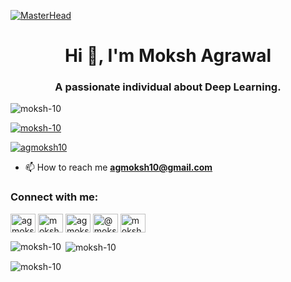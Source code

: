 [![MasterHead](https://repository-images.githubusercontent.com/588181932/e36ec678-7984-4cdd-8e4c-a3932772ff8e)](https://rishavchanda.io)
<h1 align="center">Hi 👋, I'm Moksh Agrawal</h1>
<h3 align="center">A passionate individual about Deep Learning.</h3>


<p align="left"> <img src="https://komarev.com/ghpvc/?username=moksh-10&label=Profile%20views&color=0e75b6&style=flat" alt="moksh-10" /> </p>

<p align="left"> <a href="https://github.com/ryo-ma/github-profile-trophy"><img src="https://github-profile-trophy.vercel.app/?username=moksh-10" alt="moksh-10" /></a> </p>

<p align="left"> <a href="https://twitter.com/agmoksh10" target="blank"><img src="https://img.shields.io/twitter/follow/agmoksh10?logo=twitter&style=for-the-badge" alt="agmoksh10" /></a> </p>

- 📫 How to reach me **agmoksh10@gmail.com**

<h3 align="left">Connect with me:</h3>
<p align="left">
<a href="https://twitter.com/agmoksh10" target="blank"><img align="center" src="https://raw.githubusercontent.com/rahuldkjain/github-profile-readme-generator/master/src/images/icons/Social/twitter.svg" alt="agmoksh10" height="30" width="40" /></a>
<a href="https://linkedin.com/in/moksh agrawal" target="blank"><img align="center" src="https://raw.githubusercontent.com/rahuldkjain/github-profile-readme-generator/master/src/images/icons/Social/linked-in-alt.svg" alt="moksh agrawal" height="30" width="40" /></a>
<a href="https://instagram.com/agmoksh10" target="blank"><img align="center" src="https://raw.githubusercontent.com/rahuldkjain/github-profile-readme-generator/master/src/images/icons/Social/instagram.svg" alt="agmoksh10" height="30" width="40" /></a>
<a href="https://hashnode.com/@moksh agrawal" target="blank"><img align="center" src="https://raw.githubusercontent.com/rahuldkjain/github-profile-readme-generator/master/src/images/icons/Social/hashnode.svg" alt="@moksh agrawal" height="30" width="40" /></a>
<a href="https://www.leetcode.com/moksh agrawal" target="blank"><img align="center" src="https://raw.githubusercontent.com/rahuldkjain/github-profile-readme-generator/master/src/images/icons/Social/leet-code.svg" alt="moksh agrawal" height="30" width="40" /></a>
</p>

<p><img align="left" src="https://github-readme-stats.vercel.app/api/top-langs?username=moksh-10&show_icons=true&locale=en&layout=compact" alt="moksh-10" /></p>

<p>&nbsp;<img align="center" src="https://github-readme-stats.vercel.app/api?username=moksh-10&show_icons=true&locale=en" alt="moksh-10" /></p>

<p><img align="center" src="https://github-readme-streak-stats.herokuapp.com/?user=moksh-10&" alt="moksh-10" /></p>
